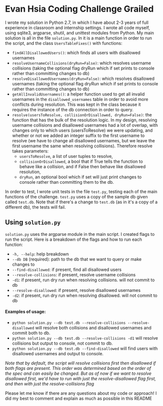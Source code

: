# Evan Hsia Coding Challenge Grailed

I wrote my solution in Python 2.7, in which I have about 2-3 years of full experience in classroom and internship settings.
I wrote all code myself, using sqlite3, argparse, shutil, and unittest modules from Python.
My main solution is all in the file `solution.py`. In it is a main function in order to run the script, and the class `UsersTableFixes()` 
with functions:
  * `findAllDisallowedUsers()`: which finds all users with disallowed usernames
  * `resolveUsernameCollisions(dryRun=False)`: which resolves username collisions (taking the optional flag dryRun which if set prints to
  console rather than committing changes to db)
  * `resolveDisallowedUsernames(dryRun=False)`: which resolves disallowed usernames (taking the optional flag dryRun which if set prints to
  console rather than committing changes to db)
  * `getAllInvalidUsernames()`: a helper function used to get all invalid usernames in the `disallowed_usernames` table in order to avoid
  more conflicts during resolution. This was kept in the class because it requires the instance of the db connection in order to query.
  * `resolve(usersToResolve, collisionOrDisallowed, dryRun=False)`: the function that has the bulk of the resolution logic. In my design,
  resolving username collisions and disallowed usernames had a lot of overlap, with changes only to which users (usersToResolve) we were updating,
  and whether or not we added an integer suffix to the first username to resolve (we have to change all disallowed usernames, but we leave the first
  username the same when resolving collisions). Therefore resolve takes parameters:
    * `usersToResolve`, a list of user tuples to resolve,
    * `collisionOrDisallowed`, a bool that if True tells the function to behave like a collision, and if False then behave like disallowed resolution,
    * `dryRun`, an optional bool which if set will just print changes to console rather than committing them to the db.
    
In order to test, I wrote unit tests in the file `test.py`, testing each of the main functions of the challenge. `test.py` uses a copy of the
sample db given called `test.db`. Note that if there's a change to `test.db` (as in it's a copy of a different db), the tests will fail.

## Using `solution.py`
`solution.py` uses the argparse module in the main script. I created flags to run the script. Here is a breakdown of the flags and how to
run each function:
  * `-h, --help`: help breakdown
  * `--db DB` (required): path to the db that we want to query or make changes to
  * `--find-disallowed`:     if present, find all disallowed users
  * `--resolve-collisions`:  if present, resolve username collisions
  * `-d1`:                   if present, run dry run when resolving collisions. will not commit to db
  * `--resolve-disallowed`:  if present, resolve disallowed usernames
  * `-d2`:                   if present, run dry run when resolving disallowed. will not commit to db
#### Examples of usage:
  * `python solution.py --db test.db --resolve-collisions --resolve-disallowed` will resolve both collisions and disallowed usernames and commit both to db.
  * `python solution.py --db test.db --resolve-collisions -d1` will resolve collisions but output to console, not commit to db.
  * `python solution.py --db test.db --find-disallowed` will find users with disallowed usernames and output to console.  
  
  *Note that by default, the script will resolve collisions first then disallowed if both flags are present. This order was determined based on the order of the spec
  and can easily be changed. But as of now if we want to resolve disallowed first, we'd have to run with just the resolve-disallowed flag first, and then with just
  the resolve-collisions flag*
  
Please let me know if there are any questions about my code or approach! I did my best to comment and explain as much as possible in this README
